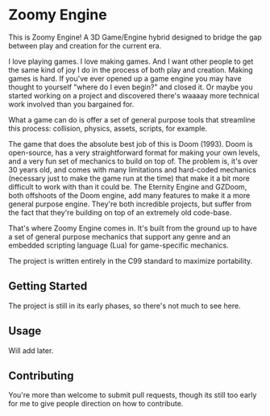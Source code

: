 # Zoomy Engine

This is Zoomy Engine! A 3D Game/Engine hybrid designed to bridge the gap between play and creation for the current era.

I love playing games. I love making games. And I want other people to get the same kind of joy I do in the process of both play and creation.
Making games is hard. If you've ever opened up a game engine you may have thought to yourself "where do I even begin?" and closed it.
Or maybe you started working on a project and discovered there's waaaay more technical work involved than you bargained for.

What a game can do is offer a set of general purpose tools that streamline this process: collision, physics, assets, scripts, for example.

The game that does the absolute best job of this is Doom (1993). Doom is open-source, has a very straightforward format for making your own levels, and a very fun set of mechanics to build on top of.
The problem is, it's over 30 years old, and comes with many limitations and hard-coded mechanics (necessary just to make the game run at the time) that make it a bit more difficult to work with than it could be. The Eternity Engine and GZDoom, both offshoots of the Doom engine, add many features to make it a more general purpose engine. They're both incredible projects, but suffer from the fact that they're building on top of an extremely old code-base.

That's where Zoomy Engine comes in. It's built from the ground up to have a set of general purpose mechanics that support any genre and an embedded scripting language (Lua) for game-specific mechanics.

The project is written entirely in the C99 standard to maximize portability.

## Getting Started

The project is still in its early phases, so there's not much to see here.

## Usage

Will add later.

## Contributing

You're more than welcome to submit pull requests, though its still too early for me to give people direction on how to contribute.
